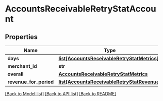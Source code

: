 # AccountsReceivableRetryStatAccount

## Properties
Name | Type | Description | Notes
------------ | ------------- | ------------- | -------------
**days** | [**list[AccountsReceivableRetryStatMetrics]**](AccountsReceivableRetryStatMetrics.md) |  | [optional] 
**merchant_id** | **str** |  | [optional] 
**overall** | [**AccountsReceivableRetryStatMetrics**](AccountsReceivableRetryStatMetrics.md) |  | [optional] 
**revenue_for_period** | [**list[AccountsReceivableRetryStatRevenue]**](AccountsReceivableRetryStatRevenue.md) |  | [optional] 

[[Back to Model list]](../README.md#documentation-for-models) [[Back to API list]](../README.md#documentation-for-api-endpoints) [[Back to README]](../README.md)


